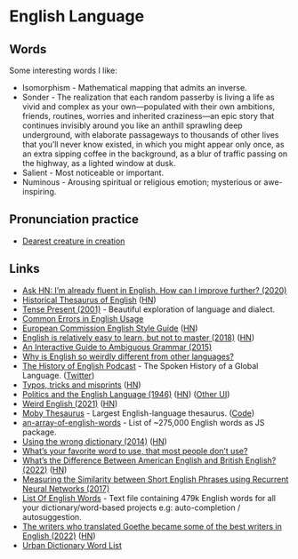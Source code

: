 # English Language

## Words

Some interesting words I like:

- Isomorphism - Mathematical mapping that admits an inverse.
- Sonder - The realization that each random passerby is living a life as vivid and complex as your own—populated with their own ambitions, friends, routines, worries and inherited craziness—an epic story that continues invisibly around you like an anthill sprawling deep underground, with elaborate passageways to thousands of other lives that you’ll never know existed, in which you might appear only once, as an extra sipping coffee in the background, as a blur of traffic passing on the highway, as a lighted window at dusk.
- Salient - Most noticeable or important.
- Numinous - Arousing spiritual or religious emotion; mysterious or awe-inspiring.

## Pronunciation practice

- [Dearest creature in creation](http://www.i18nguy.com/chaos.html)

## Links

- [Ask HN: I’m already fluent in English. How can I improve further? (2020)](https://news.ycombinator.com/item?id=23016268)
- [Historical Thesaurus of English](https://ht.ac.uk/) ([HN](https://news.ycombinator.com/item?id=24867054))
- [Tense Present (2001)](https://harpers.org/wp-content/uploads/HarpersMagazine-2001-04-0070913.pdf) - Beautiful exploration of language and dialect.
- [Common Errors in English Usage](https://brians.wsu.edu/common-errors/)
- [European Commission English Style Guide](https://ec.europa.eu/info/sites/info/files/styleguide_english_dgt_en.pdf) ([HN](https://news.ycombinator.com/item?id=26465586))
- [English is relatively easy to learn, but not to master (2018)](http://christopherwink.com/2018/11/05/english-easy-learn-john-mcwhorter-history-magnificent-bastard-tongue/) ([HN](https://news.ycombinator.com/item?id=26597578))
- [An Interactive Guide to Ambiguous Grammar (2015)](https://www.mcsweeneys.net/articles/an-interactive-guide-to-ambiguous-grammar)
- [Why is English so weirdly different from other languages?](https://aeon.co/essays/why-is-english-so-weirdly-different-from-other-languages)
- [The History of English Podcast](https://historyofenglishpodcast.com/) - The Spoken History of a Global Language. ([Twitter](https://twitter.com/englishhistpod))
- [Typos, tricks and misprints](https://aeon.co/essays/why-is-the-english-spelling-system-so-weird-and-inconsistent) ([HN](https://news.ycombinator.com/item?id=28018293))
- [Politics and the English Language (1946)](https://gutenberg.net.au/ebooks02/0200151h.html) ([HN](https://news.ycombinator.com/item?id=29031529)) ([Other UI](https://www.orwellfoundation.com/the-orwell-foundation/orwell/essays-and-other-works/politics-and-the-english-language/?curius=737))
- [Weird English (2021)](https://www.nationalreview.com/magazine/2021/11/29/weird-english/) ([HN](https://news.ycombinator.com/item?id=29246987))
- [Moby Thesaurus](https://moby-thesaurus.org/) - Largest English-language thesaurus. ([Code](https://github.com/words/moby))
- [an-array-of-english-words](https://github.com/words/an-array-of-english-words) - List of ~275,000 English words as JS package.
- [Using the wrong dictionary (2014)](https://jsomers.net/blog/dictionary) ([HN](https://news.ycombinator.com/item?id=29734242))
- [What’s your favorite word to use, that most people don’t use?](https://twitter.com/businessbarista/status/1476670975257239562)
- [What’s the Difference Between American English and British English? (2022)](http://backreaction.blogspot.com/2022/01/whats-difference-between-american.html) ([HN](https://news.ycombinator.com/item?id=29766446))
- [Measuring the Similarity between Short English Phrases using Recurrent Neural Networks (2017)](https://ijdykeman.github.io/ml/2017/10/30/comparing-phrases.html)
- [List Of English Words](https://github.com/dwyl/english-words) - Text file containing 479k English words for all your dictionary/word-based projects e.g: auto-completion / autosuggestion.
- [The writers who translated Goethe became some of the best writers in English (2022)](https://www.neh.gov/article/cult-goethe) ([HN](https://news.ycombinator.com/item?id=30523802))
- [Urban Dictionary Word List](https://github.com/mattbierner/urban-dictionary-word-list)
